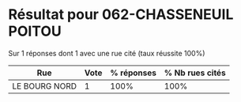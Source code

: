 # Résultat pour 062-CHASSENEUIL POITOU

Sur 1 réponses dont 1 avec une rue cité (taux réussite 100%)

| Rue | Vote | % réponses | % Nb rues cités|
|-----|------|------------|----------------|
| LE BOURG NORD | 1 | 100% | 100%|
